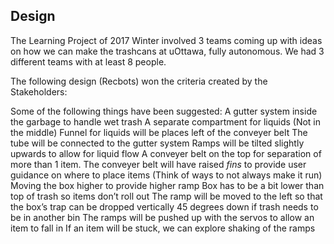 
## Design
The Learning Project of 2017 Winter involved 3 teams coming up with ideas on how we can make the trashcans at uOttawa, fully autonomous. We had 3 different teams with at least 8 people. 

The following design (Recbots) won the criteria created by the Stakeholders: 


Some of the following things have been suggested:
A gutter system inside the garbage to handle wet trash
A separate compartment for liquids (Not in the middle)
Funnel for liquids will be places left of the conveyer belt
The tube will be connected to the gutter system
Ramps will be tilted slightly upwards to allow for liquid flow
A conveyer belt on the top for separation of more than 1 item. 
The conveyer belt will have raised *fins* to provide user guidance on where to place items (Think of ways to not always make it run)
Moving the box higher to provide higher ramp 
Box has to be a bit lower than top of trash so items don’t roll out
The ramp will be moved to the left so that the box’s trap can be dropped vertically
45 degrees down if trash needs to be in another bin
The ramps will be pushed up with the servos to allow an item to fall in
If an item will be stuck, we can explore shaking of the ramps



